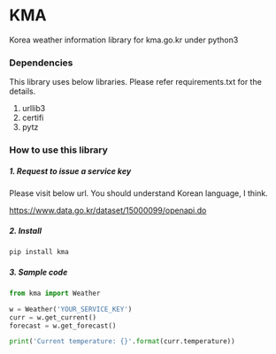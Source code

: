 # KMA
Korea weather information library for kma.go.kr under python3

### Dependencies
This library uses below libraries. Please refer requirements.txt for the details.
1. urllib3
2. certifi
3. pytz

### How to use this library

##### 1. Request to issue a service key
Please visit below url.
You should understand Korean language, I think.

https://www.data.go.kr/dataset/15000099/openapi.do

##### 2. Install
```python
pip install kma
```

##### 3. Sample code
```python
from kma import Weather

w = Weather('YOUR_SERVICE_KEY')
curr = w.get_current()
forecast = w.get_forecast()

print('Current temperature: {}'.format(curr.temperature))
```